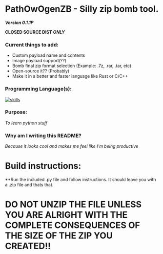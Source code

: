 # PathOwOgenZB - Silly zip bomb tool.
***Version 0.1.1P***

**CLOSED SOURCE DIST *ONLY***

### Current things to add:

* Custom payload name and contents
* Image payload support(??)
* Bomb final zip format selection (Example: .7z, .rar, .tar, etc)
* Open-source it?? (Probably)
* Make it in a better and faster language like Rust or C/C++

### Programming Language(s):

[![skills](https://skillicons.dev/icons?i=python)](https://skillicons.dev)
### Purpose: 

*To learn python stuff*

### Why am I writing this README?

*Because it looks cool and makes me feel like I'm being productive*

# Build instructions:

**Run the included .py file and follow instructions. It should leave you with a <insert name you gave>.zip file and thats that.

# DO NOT UNZIP THE FILE UNLESS YOU ARE ALRIGHT WITH THE COMPLETE CONSEQUENCES OF THE SIZE OF THE ZIP YOU CREATED!!


